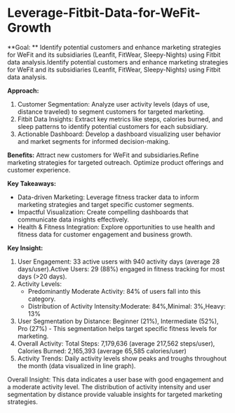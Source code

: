 # Leverage-Fitbit-Data-for-WeFit-Growth
**Goal: ** Identify potential customers and enhance marketing strategies for WeFit and its subsidiaries (Leanfit, FitWear, Sleepy-Nights) using Fitbit data analysis.Identify potential customers and enhance marketing strategies for WeFit and its subsidiaries (Leanfit, FitWear, Sleepy-Nights) using Fitbit data analysis.

**Approach:**

  1. Customer Segmentation: Analyze user activity levels (days of use, distance traveled) to segment customers for targeted marketing.
  2. Fitbit Data Insights: Extract key metrics like steps, calories burned, and sleep patterns to identify potential customers for each subsidiary.
  3. Actionable Dashboard: Develop a dashboard visualizing user behavior and market segments for informed decision-making.
 
**Benefits:**
Attract new customers for WeFit and subsidiaries.Refine marketing strategies for targeted outreach. Optimize product offerings and customer experience. 

**Key Takeaways:**

* Data-driven Marketing: Leverage fitness tracker data to inform marketing strategies and target specific customer segments. 
* Impactful Visualization: Create compelling dashboards that communicate data insights effectively. 
* Health & Fitness Integration: Explore opportunities to use health and fitness data for customer engagement and business growth.

**Key Insight:**

1. User Engagement: 33 active users with 940 activity days (average 28 days/user).Active Users: 29 (88%) engaged in fitness tracking for most days (>20 days).
2. Activity Levels:
    * Predominantly Moderate Activity: 84% of users fall into this category.
    * Distribution of Activity Intensity:Moderate: 84%,Minimal: 3%,Heavy: 13% 
3.  User Segmentation by Distance: Beginner (21%), Intermediate (52%), Pro (27%) - This segmentation helps target specific fitness levels for marketing.
4.  Overall Activity: Total Steps: 7,179,636 (average 217,562 steps/user), Calories Burned: 2,165,393 (average 65,585 calories/user)
5.  Activity Trends: Daily activity levels show peaks and troughs throughout the month (data visualized in line graph). 

Overall Insight: 
This data indicates a user base with good engagement and a moderate activity level. The distribution of activity intensity and user segmentation by distance provide valuable insights for targeted marketing strategies. 
